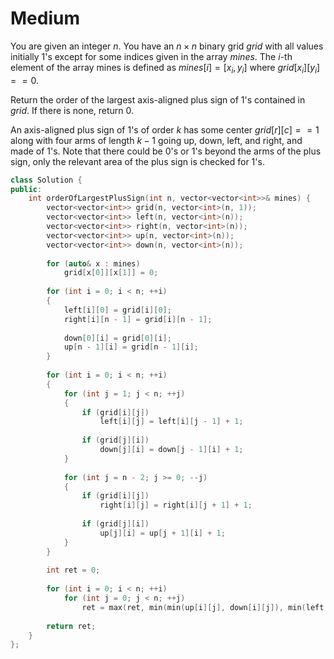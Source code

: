 # Medium

You are given an integer $n$. You have an $n \times n$ binary grid $grid$ with all values initially $1$'s except for some indices given in the array $mines$. The $i$-th element of the array mines is defined as $mines[i] = [x_i, y_i]$ where $grid[x_i][y_i] == 0$.

Return the order of the largest axis-aligned plus sign of $1$'s contained in $grid$. If there is none, return $0$.

An axis-aligned plus sign of $1$'s of order $k$ has some center $grid[r][c] == 1$ along with four arms of length $k - 1$ going up, down, left, and right, and made of $1$'s. Note that there could be $0$'s or $1$'s beyond the arms of the plus sign, only the relevant area of the plus sign is checked for $1$'s.

```cpp
class Solution {
public:
    int orderOfLargestPlusSign(int n, vector<vector<int>>& mines) {
        vector<vector<int>> grid(n, vector<int>(n, 1));
        vector<vector<int>> left(n, vector<int>(n));
        vector<vector<int>> right(n, vector<int>(n));
        vector<vector<int>> up(n, vector<int>(n));
        vector<vector<int>> down(n, vector<int>(n));
        
        for (auto& x : mines)
            grid[x[0]][x[1]] = 0;
        
        for (int i = 0; i < n; ++i)
        {
            left[i][0] = grid[i][0];
            right[i][n - 1] = grid[i][n - 1];
            
            down[0][i] = grid[0][i];
            up[n - 1][i] = grid[n - 1][i];
        }
        
        for (int i = 0; i < n; ++i)
        {
            for (int j = 1; j < n; ++j)
            {
                if (grid[i][j])
                    left[i][j] = left[i][j - 1] + 1;
                
                if (grid[j][i])
                    down[j][i] = down[j - 1][i] + 1;
            }
            
            for (int j = n - 2; j >= 0; --j)
            {
                if (grid[i][j])
                    right[i][j] = right[i][j + 1] + 1;
                
                if (grid[j][i])
                    up[j][i] = up[j + 1][i] + 1;
            }
        }
        
        int ret = 0;
        
        for (int i = 0; i < n; ++i)
            for (int j = 0; j < n; ++j)
                ret = max(ret, min(min(up[i][j], down[i][j]), min(left[i][j], right[i][j])));
        
        return ret;
    }
};
```
